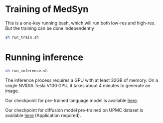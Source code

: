 # Training of MedSyn
This is a one-key running bash, which will run both low-res and high-res. But the training can be done independently
```bash
sh run_train.sh
```

# Running inference

```bash
sh run_inference.sh
```

The inference process requires a GPU with at least 32GB of memory. On a single NVIDIA Tesla V100 GPU, it takes about 4 minutes to generate an image.

Our checkpoint for pre-trained language model is available [here](https://www.dropbox.com/scl/fi/d6tg6si72nnjfa87vawsl/pretrained_lm.gz?rlkey=fcnyrmy1i3xi9frzjchc68kh3&st=gq6xofnh&dl=0).

Our checkpoint for diffusion model pre-trained on UPMC dataset is available [here](https://drive.google.com/file/d/1AAlEN_dB7C0aVMJ81mKBlYnSqMVOk-tl/) (Application required).